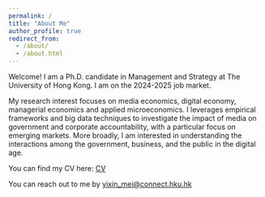 ```yaml
---
permalink: /
title: "About Me"
author_profile: true
redirect_from: 
  - /about/
  - /about.html
---
```


Welcome! I am a Ph.D. candidate in Management and Strategy at The University of Hong Kong. I am on the 2024-2025 job market.

My research interest focuses on media economics, digital economy, managerial economics and applied microeconomics.  I leverages empirical frameworks and big data techniques to investigate the impact of media on government and corporate accountability, with a particular focus on emerging markets. More broadly, I am interested in understanding the interactions among the government, business, and the public in the digital age.

You can find my CV here: [CV](https://www.dropbox.com/scl/fi/4z5npncehxrd2b39bizv1/CV_Yixin-MEI.pdf?rlkey=2ezyyvftjqv397y6j6vec7xwh&dl=1)

You can reach out to me by [yixin_mei@connect.hku.hk](yixin_mei@connect.hku.hk)